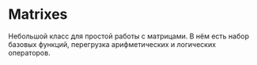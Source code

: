 # Matrixes
Небольшой класс для простой работы с матрицами. В нём есть набор базовых функций, перегрузка арифметических и логических операторов.

